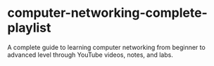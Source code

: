 # computer-networking-complete-playlist
A complete guide to learning computer networking from beginner to advanced level through YouTube videos, notes, and labs.
